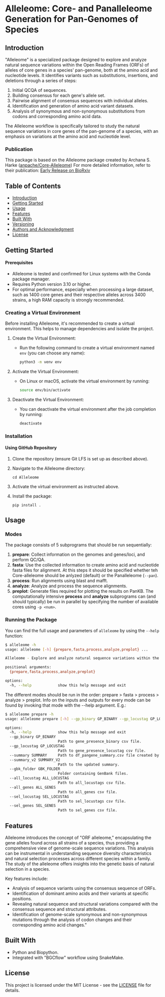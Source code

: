 

# Alleleome: Core- and Panalleleome Generation for Pan-Genomes of Species

## Introduction
"Alleleome" is a specialized package designed to explore and analyze natural sequence variations within the Open Reading Frames (ORFs) of alleles of core genes in a species' pan-genome, both at the amino acid and nucleotide levels. It identifies variants such as substitutions, insertions, and deletions through a series of steps:

1. Initial QCQA of sequences.
2. Building consensus for each gene's allele set.
3. Pairwise alignment of consensus sequences with individual alleles.
4. Identification and generation of amino acid variant datasets.
5. Analysis of synonymous and non-synonymous substitutions from codons and corresponding amino acid data.

The Alleleome workflow is specifically tailored to study the natural sequence variations in core genes of the pan-genome of a species, with an emphasis on variations at the amino acid and nucleotide level.

### Publication
This package is based on the Alleleome package created by Archana S. Harke ([anpache/Core-Alleleome](https://github.com/anpanche/Core-Alleleome)) For more detailed information, refer to their publication:
[Early Release on BioRxiv](https://www.biorxiv.org/content/biorxiv/early/2023/09/22/2023.09.22.558971.full.pdf)

## Table of Contents
- [Introduction](#introduction)
- [Getting Started](#getting-started)
- [Usage](#usage)
- [Features](#features)
- [Built With](#built-with)
- [Versioning](#versioning)
- [Authors and Acknowledgment](#authors-and-acknowledgment)
- [License](#license)

## Getting Started

#### Prerequisites
- Alleleome is tested and confirmed for Linux systems with the Conda package manager.
- Requires Python version 3.10 or higher.
- For optimal performance, especially when processing a large dataset, such as 1400 core genes and their respective alleles across 3400 strains, a high RAM capacity is strongly recommended.

### Creating a Virtual Environment

Before installing Alleleome, it's recommended to create a virtual environment. This helps to manage dependencies and isolate the project.

1. Create the Virtual Environment:
   - Run the following command to create a virtual environment named `env` (you can choose any name):
     ```bash
     python3 -m venv env
     ```

2. Activate the Virtual Environment:

   - On Linux or macOS, activate the virtual environment by running:
     ```bash
     source env/bin/activate
     ```

3. Deactivate the Virtual Environment:
   - You can deactivate the virtual environment after the job completion by running:
     ```bash
     deactivate
     ```

### Installation
#### Using GitHub Repository

1. Clone the repository (ensure Git LFS is set up as described above).

2. Navigate to the Alleleome directory:
   ```
   cd Alleleome
   ```
3. Activate the virtual environment as instructed above.

4. Install the package:
   ```
   pip install .
   ```

## Usage

### Modes
The package consists of 5 subprograms that should be run sequentially:
1. **prepare**: Collect information on the genomes and genes/loci, and perform QC/QA.
2. **fasta**: Use the collected information to create amino acid and nucleotide fasta files for alignment. At this steps it should be specified whether teh Core-alleleome should be anlyzed (default) or the Panalleleome (`--pan`).
3. **process**: Run alignments using blast and mafft.
4. **analyze**: Analyze and process the sequence alignments.
5. **preplot**: Generate files required for plotting the results on PanKB.
The computationally intensive **process** and **analyze** subprograms can (and should typically) be run in parallel by specifying the number of available cores using `-p <num>`.

### Running the Package
You can find the full usage and parameters of `alleleome` by using the `--help` function:
```bash
$ alleleome -h
usage: alleleome [-h] {prepare,fasta,process,analyze,preplot} ...

Alleleome - Explore and analyze natural sequence variations within the Open Reading Frames (ORFs) of alleles of genes in a species pan-genome.

positional arguments:
  {prepare,fasta,process,analyze,preplot}

options:
  -h, --help            show this help message and exit
```
The different modes should be run in the order: prepare > fasta > process > analyze > preplot. Info on the inputs and outputs for every mode can be found by invoking that mode with the --help argument. E.g.:
```bash
$ alleleome prepare -h
usage: alleleome prepare [-h] --gp_binary GP_BINARY --gp_locustag GP_LOCUSTAG --summary SUMMARY --summary_v2 SUMMARY_V2 --gbk_folder GBK_FOLDER --all_locustag ALL_LOCUSTAG --all_genes ALL_GENES --sel_locustag SEL_LOCUSTAG --sel_genes SEL_GENES

options:
  -h, --help            show this help message and exit
  --gp_binary GP_BINARY
                        Path to gene_presence_binary csv file.
  --gp_locustag GP_LOCUSTAG
                        Path to gene_presence_locustag csv file.
  --summary SUMMARY     Path to df_pangene_summary.csv file created by roary.
  --summary_v2 SUMMARY_V2
                        Path to the updated summary.
  --gbk_folder GBK_FOLDER
                        Folder containing GenBank files.
  --all_locustag ALL_LOCUSTAG
                        Path to all_locustags csv file.
  --all_genes ALL_GENES
                        Path to all_genes csv file.
  --sel_locustag SEL_LOCUSTAG
                        Path to sel_locustags csv file.
  --sel_genes SEL_GENES
                        Path to sel_genes csv file.
```

## Features
Alleleome introduces the concept of "ORF alleleome," encapsulating the gene alleles found across all strains of a species, thus providing a comprehensive view of genome-scale sequence variations. This analysis can be instrumental in understanding sequence diversity characteristics and natural selection processes across different species within a family. The study of the alleleome offers insights into the genetic basis of natural selection in a species.

Key features include:
- Analysis of sequence variants using the consensus sequence of ORFs.
- Identification of dominant amino acids and their variants at specific positions.
- Revealing natural sequence and structural variations compared with the consensus sequence and structural attributes.
- Identification of genome-scale synonymous and non-synonymous mutations through the analysis of codon changes and their corresponding amino acid changes."

## Built With
- Python and Biopython.
- Integrated with "BGCflow" workflow using SnakeMake.

## License
This project is licensed under the MIT License - see the [LICENSE](LICENSE) file for details.
